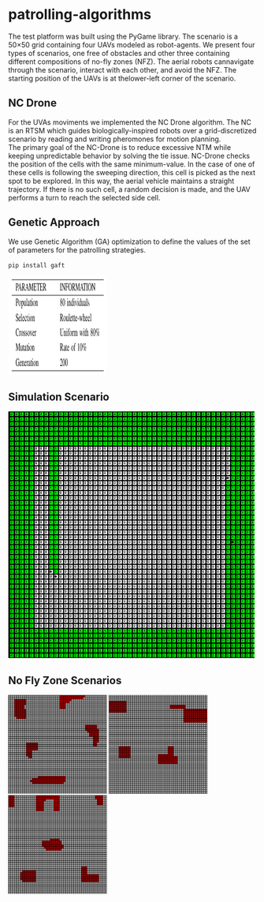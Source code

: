 # patrolling-algorithms




The test platform was built using the PyGame library. The scenario is a 50×50 grid containing four UAVs modeled as robot-agents. We present four types of scenarios, one free of obstacles and other three containing different compositions of no-fly zones  (NFZ). The aerial robots cannavigate through the scenario, interact with each other, and avoid the NFZ. The starting position of the UAVs is at thelower-left corner of the scenario.   

## NC Drone
For the UVAs moviments we implemented the NC Drone algorithm. The NC is an RTSM which guides biologically-inspired robots over a grid-discretized scenario by reading and writing pheromones for motion planning.  
The primary goal of the NC-Drone is to reduce excessive NTM while keeping unpredictable behavior by solving the tie issue. NC-Drone checks the position of the cells with the same minimum-value. In the case of one of these cells is following the sweeping direction, this cell is picked as the next spot to be explored. In this way, the aerial vehicle maintains a straight trajectory. If there is no such cell, a random decision is made, and the UAV performs a turn to reach the selected side cell.

## Genetic Approach
We use Genetic Algorithm (GA) optimization to define the values of the set of parameters for the patrolling strategies.

```sh
pip install gaft
```
<img src="Images/genetic.png" width="200" height="200">

## Simulation Scenario
<img src="Images/scenario.png" width="500" height="500">


## No Fly Zone Scenarios
<img src="Images/scenario-1.png" width="200" height="200"> <img src="Images/scenario-2.png" width="200" height="200"> <img src="Images/scenario-3.png" width="200" height="200">
